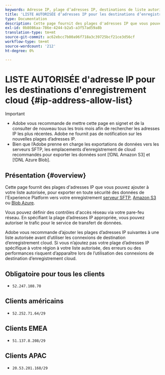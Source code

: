 ```yaml
---
keywords: Adresse IP, plage d’adresses IP, destinations de liste autorisée, liste autorisée
title: 'LISTE AUTORISÉE d’adresses IP pour les destinations d’enregistrement cloud '
type: Documentation
description: Cette page fournit des plages d'adresses IP que vous pouvez ajouter à votre liste autorisée, afin d'exporter en toute sécurité des données de l'Experience Platform vers votre serveur SFTP, Amazon S3 ou votre enregistrement Azure Blob.
exl-id: 0b8086aa-786e-4244-b2a5-a3f57ad59a8b
translation-type: tm+mt
source-git-commit: ac62ebcc7b00a96f718a3c39725bcf21ce3d56cf
workflow-type: tm+mt
source-wordcount: '212'
ht-degree: 0%

---
```


# LISTE AUTORISÉE d&#39;adresse IP pour les destinations d&#39;enregistrement cloud {#ip-address-allow-list}

>[!IMPORTANT]
>
> * Adobe vous recommande de mettre cette page en signet et de la consulter de nouveau tous les trois mois afin de rechercher les adresses IP les plus récentes. Adobe ne fournit pas de notification sur les nouvelles plages d’adresses IP.
> * Bien que l’Adobe prenne en charge les exportations de données vers les serveurs SFTP, les emplacements d’enregistrement de cloud recommandés pour exporter les données sont [!DNL Amazon S3] et [!DNL Azure Blob].


## Présentation {#overview}

Cette page fournit des plages d&#39;adresses IP que vous pouvez ajouter à votre liste autorisée, pour exporter en toute sécurité des données de l&#39;Experience Platform vers votre enregistrement [serveur SFTP](./sftp.md), [Amazon S3](./amazon-s3.md) ou [Blob Azure](./azure-blob.md).

Vous pouvez définir des contrôles d&#39;accès réseau via votre pare-feu réseau. En spécifiant la plage d’adresses IP appropriée, vous pouvez autoriser le trafic pour le service de transfert de données.

Adobe vous recommande d’ajouter les plages d’adresses IP suivantes à une liste autorisée avant d’utiliser les connexions de destination d’enregistrement cloud. Si vous n’ajoutez pas votre plage d’adresses IP spécifique à votre région à votre liste autorisée, des erreurs ou des performances risquent d’apparaître lors de l’utilisation des connexions de destination d’enregistrement cloud.

## Obligatoire pour tous les clients

* `52.247.108.70`

## Clients américains

* `52.252.71.64/29`

## Clients EMEA

* `51.137.8.208/29`

## Clients APAC

* `20.53.201.168/29`

